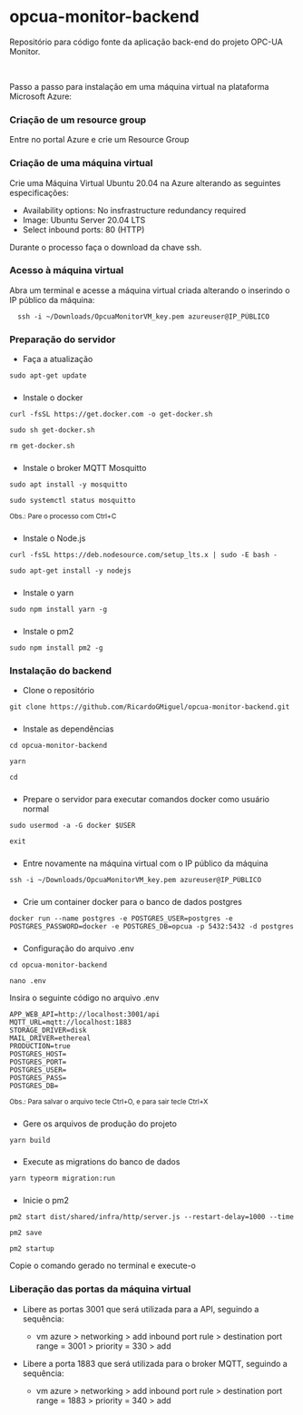 # opcua-monitor-backend

Repositório para código fonte da aplicação back-end do projeto OPC-UA Monitor.

<br>

Passo a passo para instalação em uma máquina virtual na plataforma Microsoft Azure:

### Criação de um resource group

Entre no portal Azure e crie um Resource Group

### Criação de uma máquina virtual

Crie uma Máquina Virtual Ubuntu 20.04 na Azure alterando as seguintes especificações:

- Availability options: No insfrastructure redundancy required
- Image: Ubuntu Server 20.04 LTS
- Select inbound ports: 80 (HTTP)

Durante o processo faça o download da chave ssh.

### Acesso à máquina virtual

Abra um terminal e acesse a máquina virtual criada alterando o inserindo o IP público da máquina:

```
  ssh -i ~/Downloads/OpcuaMonitorVM_key.pem azureuser@IP_PÙBLICO
```

### Preparação do servidor

- Faça a atualização

```
sudo apt-get update
```
###

- Instale o docker

```
curl -fsSL https://get.docker.com -o get-docker.sh
```
```
sudo sh get-docker.sh
```
```
rm get-docker.sh
```

###

- Instale o broker MQTT Mosquitto

```
sudo apt install -y mosquitto
```
```
sudo systemctl status mosquitto
```
<sub>Obs.: Pare o processo com Ctrl+C</sub> 

###

- Instale o Node.js

```
curl -fsSL https://deb.nodesource.com/setup_lts.x | sudo -E bash -
```
```
sudo apt-get install -y nodejs
```
###

- Instale o yarn

```
sudo npm install yarn -g
```

###

- Instale o pm2

```
sudo npm install pm2 -g
``` 

### Instalação do backend

- Clone o repositório

```
git clone https://github.com/RicardoGMiguel/opcua-monitor-backend.git
 ```
###

- Instale as dependências

```
cd opcua-monitor-backend
```
```
yarn
```
```
cd
```

###

- Prepare o servidor para executar comandos docker como usuário normal

```
sudo usermod -a -G docker $USER
```
```
exit
```

###

- Entre novamente na máquina virtual com o IP público da máquina

```
ssh -i ~/Downloads/OpcuaMonitorVM_key.pem azureuser@IP_PÙBLICO
```
  
###

- Crie um container docker para o banco de dados postgres

```
docker run --name postgres -e POSTGRES_USER=postgres -e POSTGRES_PASSWORD=docker -e POSTGRES_DB=opcua -p 5432:5432 -d postgres
```

###

- Configuração do arquivo .env

```
cd opcua-monitor-backend
```
```
nano .env
```
Insira o seguinte código no arquivo .env

```
APP_WEB_API=http://localhost:3001/api
MQTT_URL=mqtt://localhost:1883
STORAGE_DRIVER=disk
MAIL_DRIVER=ethereal
PRODUCTION=true
POSTGRES_HOST=
POSTGRES_PORT=
POSTGRES_USER=
POSTGRES_PASS=
POSTGRES_DB=
```
<sub>Obs.: Para salvar o arquivo tecle Ctrl+O, e para sair tecle Ctrl+X</sub>

###

- Gere os arquivos de produção do projeto
```
yarn build
```

###

- Execute as migrations do banco de dados

```
yarn typeorm migration:run
```


###

- Inicie o pm2

```
pm2 start dist/shared/infra/http/server.js --restart-delay=1000 --time
```
```
pm2 save
```
```
pm2 startup
```

Copie o comando gerado no terminal e execute-o

### Liberação das portas da máquina virtual

- Libere as portas 3001 que será utilizada para a API, seguindo a sequência:

  - vm azure > networking > add inbound port rule > destination port range = 3001 > priority = 330 > add

- Libere a porta 1883 que será utilizada para o broker MQTT, seguindo a sequência:

   - vm azure > networking > add inbound port rule > destination port range = 1883 > priority = 340 > add














